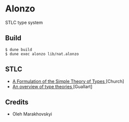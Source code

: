 # Alonzo

STLC type system

## Build

```shell
$ dune build
$ dune exec alonzo lib/nat.alonzo
```

## STLC

* <a href="https://media.githubusercontent.com/media/storagelfs/books/main/Origins%20of%20Intuitionism/Church/Church.%201940.pdf"> A Formulation of the Simple Theory of Types </a> [Church]
* <a href="https://arxiv.org/pdf/1411.1029.pdf"> An overview of type theories </a> [Guallart]

## Credits

* Oleh Marakhovskyi
